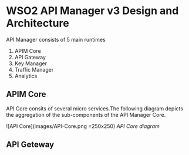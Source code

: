 # WSO2 API Manager v3 Design and Architecture

API Manager consists of 5 main runtimes

1. APIM Core
1. API Gateway
1. Key Manager
1. Traffic Manager
1. Analytics

## APIM Core

API Core consits of several micro services.The following diagram depicts the aggregation of the sub-components of the API Manager Core.

![API Core](images/API-Core.png =250x250)
*API Core diagram*

## API Geteway




 

